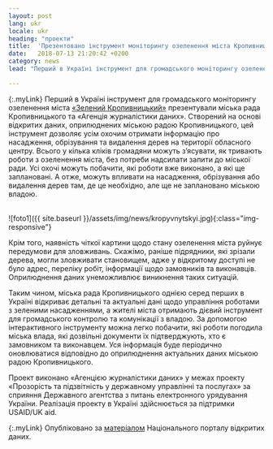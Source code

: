 ```yaml
---
layout: post
lang: ukr
locale: ukr
heading: "проекти"
title:  'Презентовано інструмент моніторингу озеленення міста Кропивницького'
date:   2018-07-13 21:20:42 +0200
category: news
lead: "Перший в Україні інструмент для громадського моніторингу озеленення міста «Зелений Кропивницький» презентували міська рада Кропивницького та «Агенція журналістики даних». Створений на основі відкритих даних, оприлюднених міською радою Кропивницького, цей інструмент дозволяє усім охочим отримати інформацію про насадження, обрізування та видалення дерев на території обласного центру."

---
```


{:.myLink}
Перший в Україні інструмент для громадського моніторингу озеленення міста [«Зелений Кропивницький»](http://texty.org.ua/d/2018/trees/) презентували міська рада Кропивницького та «Агенція журналістики даних». Створений на основі відкритих даних, оприлюднених міською радою Кропивницького, цей інструмент дозволяє усім охочим отримати інформацію про насадження, обрізування та видалення дерев на території обласного центру. Всього у кілька кліків громадяни можуть з’ясувати, як тривають роботи з озеленення міста, без потреби надсилати запити до міської ради. Усі охочі можуть побачити, які роботи вже виконано, а які ще заплановані. А отже, можуть впливати на насадження, обрізування або видалення дерев там, де це необхідно, але ще не заплановано міською владою.

<br>
![foto1]({{ site.baseurl }}/assets/img/news/kropyvnytskyi.jpg){:class="img-responsive"}
<br>


Крім того, наявність чіткої картини щодо стану озеленення міста руйнує передумови для зловживань. Скажімо, раніше підрядники, які зрізали дерева, могли зловживати становищем, адже у відкритому доступі не було адрес, переліку робіт, інформації щодо замовників та виконавців. Оприлюднення даних унеможливлює виникнення таких ситуацій.

Таким чином, міська рада Кропивницького однією серед перших в Україні відкриває детальні та актуальні дані щодо управління роботами з зеленими насадженнями, а жителі міста отримають дієвий інструмент для громадського контролю та комунікації з владою. За допомогою інтерактивного інструменту можна легко побачити, які роботи погодила міська влада, які дозвільні документи їх підтверджують, хто є замовником та виконавцем. Уся інформація буде періодично оновлюватися відповідно до оприлюднення актуальних даних міською радою Кропивницького.

Проект виконано «Агенцією журналістики даних» у межах проекту «Прозорість та підзвітність у державному управлінні та послугах» за сприяння Державного агентства з питань електронного урядування України. Реалізація проекту в Україні здійснюється за підтримки USAID/UK aid.

{:.myLink}
Опубліковано за [матеріалом](https://data.gov.ua/blog/stvoreno-pershyi-v-ukraini-onlain-instrument-dlia-hromadskoho-monitorynhu-ozelenennia-mista) Національного порталу відкритих даних.
